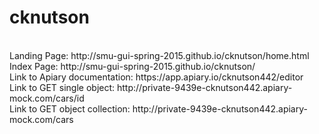 # cknutson
<br />
Landing Page: http://smu-gui-spring-2015.github.io/cknutson/home.html
<br />
Index Page: http://smu-gui-spring-2015.github.io/cknutson/
<br />
Link to Apiary documentation: https://app.apiary.io/cknutson442/editor
<br />
Link to GET single object: http://private-9439e-cknutson442.apiary-mock.com/cars/id
<br />
Link to GET object collection: http://private-9439e-cknutson442.apiary-mock.com/cars
